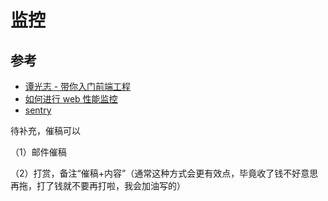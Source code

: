 # 监控

## 参考

- [谭光志 - 带你入门前端工程](https://woai3c.gitee.io/introduction-to-frontend-engineering/)
- [如何进行 web 性能监控](http://www.alloyteam.com/2020/01/14184/)
- [sentry](https://docs.sentry.io/)

待补充，催稿可以

（1）邮件催稿

（2）打赏，备注“催稿+内容”（通常这种方式会更有效点，毕竟收了钱不好意思再拖，打了钱就不要再打啦，我会加油写的）

<Vssue />
